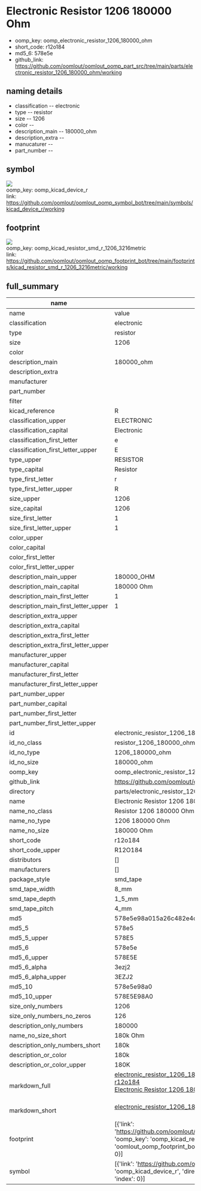 # Electronic Resistor 1206 180000 Ohm

  
* oomp_key: oomp_electronic_resistor_1206_180000_ohm 
* short_code: r12o184
* md5_6: 578e5e  
* github_link: https://github.com/oomlout/oomlout_oomp_part_src/tree/main/parts/electronic_resistor_1206_180000_ohm/working  
## naming details
* classification -- electronic
* type -- resistor
* size -- 1206
* color -- 
* description_main -- 180000_ohm
* description_extra -- 
* manucaturer -- 
* part_number -- 



## symbol

![](symbol/{index}}/working/working_600.png)  
oomp_key: oomp_kicad_device_r  
link: https://github.com/oomlout/oomlout_oomp_symbol_bot/tree/main/symbols/kicad_device_r/working  

## footprint

![](footprint/{index}/working/working_600.png)  
oomp_key: oomp_kicad_resistor_smd_r_1206_3216metric  
link: https://github.com/oomlout/oomlout_oomp_footprint_bot/tree/main/footprints/kicad_resistor_smd_r_1206_3216metric/working  

## full_summary
| name | value | 
| --- | --- | 
| name | value | 
| classification | electronic | 
| type | resistor | 
| size | 1206 | 
| color |  | 
| description_main | 180000_ohm | 
| description_extra |  | 
| manufacturer |  | 
| part_number |  | 
| filter |  | 
| kicad_reference | R | 
| classification_upper | ELECTRONIC | 
| classification_capital | Electronic | 
| classification_first_letter | e | 
| classification_first_letter_upper | E | 
| type_upper | RESISTOR | 
| type_capital | Resistor | 
| type_first_letter | r | 
| type_first_letter_upper | R | 
| size_upper | 1206 | 
| size_capital | 1206 | 
| size_first_letter | 1 | 
| size_first_letter_upper | 1 | 
| color_upper |  | 
| color_capital |  | 
| color_first_letter |  | 
| color_first_letter_upper |  | 
| description_main_upper | 180000_OHM | 
| description_main_capital | 180000 Ohm | 
| description_main_first_letter | 1 | 
| description_main_first_letter_upper | 1 | 
| description_extra_upper |  | 
| description_extra_capital |  | 
| description_extra_first_letter |  | 
| description_extra_first_letter_upper |  | 
| manufacturer_upper |  | 
| manufacturer_capital |  | 
| manufacturer_first_letter |  | 
| manufacturer_first_letter_upper |  | 
| part_number_upper |  | 
| part_number_capital |  | 
| part_number_first_letter |  | 
| part_number_first_letter_upper |  | 
| id | electronic_resistor_1206_180000_ohm | 
| id_no_class | resistor_1206_180000_ohm | 
| id_no_type | 1206_180000_ohm | 
| id_no_size | 180000_ohm | 
| oomp_key | oomp_electronic_resistor_1206_180000_ohm | 
| github_link | https://github.com/oomlout/oomlout_oomp_part_src/tree/main/parts/electronic_resistor_1206_180000_ohm/working | 
| directory | parts/electronic_resistor_1206_180000_ohm | 
| name | Electronic Resistor 1206 180000 Ohm | 
| name_no_class | Resistor 1206 180000 Ohm | 
| name_no_type | 1206 180000 Ohm | 
| name_no_size | 180000 Ohm | 
| short_code | r12o184 | 
| short_code_upper | R12O184 | 
| distributors | [] | 
| manufacturers | [] | 
| package_style | smd_tape | 
| smd_tape_width | 8_mm | 
| smd_tape_depth | 1_5_mm | 
| smd_tape_pitch | 4_mm | 
| md5 | 578e5e98a015a26c482e4cf44b2a5710 | 
| md5_5 | 578e5 | 
| md5_5_upper | 578E5 | 
| md5_6 | 578e5e | 
| md5_6_upper | 578E5E | 
| md5_6_alpha | 3ezj2 | 
| md5_6_alpha_upper | 3EZJ2 | 
| md5_10 | 578e5e98a0 | 
| md5_10_upper | 578E5E98A0 | 
| size_only_numbers | 1206 | 
| size_only_numbers_no_zeros | 126 | 
| description_only_numbers | 180000 | 
| name_no_size_short | 180k Ohm | 
| description_only_numbers_short | 180k | 
| description_or_color | 180k | 
| description_or_color_upper | 180K | 
| markdown_full | [electronic_resistor_1206_180000_ohm](https://github.com/oomlout/oomlout_oomp_part_src/tree/main/parts/electronic_resistor_1206_180000_ohm/working)<br>[r12o184](https://github.com/oomlout/oomlout_oomp_part_src/tree/main/parts/electronic_resistor_1206_180000_ohm/working)<br>[Electronic Resistor 1206 180000 Ohm](https://github.com/oomlout/oomlout_oomp_part_src/tree/main/parts/electronic_resistor_1206_180000_ohm/working)<br><br> | 
| markdown_short | [electronic_resistor_1206_180000_ohm](https://github.com/oomlout/oomlout_oomp_part_src/tree/main/parts/electronic_resistor_1206_180000_ohm/working)<br><br> | 
| footprint | [{'link': 'https://github.com/oomlout/oomlout_oomp_footprint_bot/tree/main/foootprntss/kicad_resistor_smd_r_1206_3216metric', 'oomp_key': 'oomp_kicad_resistor_smd_r_1206_3216metric', 'directory': 'oomlout_oomp_footprint_bot/footprints/kicad_resistor_smd_r_1206_3216metric//working/working.kicad_mod', 'index': 0}] | 
| symbol | [{'link': 'https://github.com/oomlout/oomlout_oomp_symbol_bot/tree/main/symbols/kicad_device_r', 'oomp_key': 'oomp_kicad_device_r', 'directory': 'oomlout_oomp_symbol_bot/symbols/kicad_device_r//working/working.kicad_sym', 'index': 0}] | 
